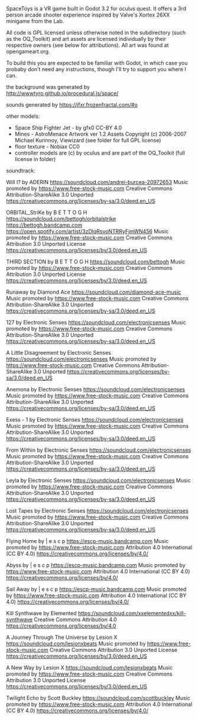 SpaceToys is a VR game built in Godot 3.2 for oculus quest.
It offers a 3rd person arcade shooter experience inspired by 
Valve's Xortex 26XX minigame from the Lab.

All code is GPL licensed unless otherwise noted in the subdirectory 
(such as the OQ_Toolkit) and art assets are licensed individually by 
their respective owners (see below for attributions). All art was found 
at opengameart.org.

To build this you are expected to be familiar with Godot, in which case you
probaby don't need any instructions, though I'll try to support you where 
I can.

the background was generated by http://wwwtyro.github.io/procedural.js/space/

sounds generated by https://jfxr.frozenfractal.com/#o

other models:
* Space Ship Fighter Jet - by gfx0 CC-BY 4.0
* Mines - AstroMenace Artwork ver 1.2 Assets Copyright (c) 2006-2007 Michael Kurinnoy, Viewizard (see folder for full GPL license)
* floor texture - Nobiax CC0
* controller models are (c) by oculus and are part of the OQ_Toolkit (full license in folder)

soundtrack:

Will I? by ADERIN
https://soundcloud.com/andrei-burcea-20972653
Music promoted by https://www.free-stock-music.com
Creative Commons Attribution-ShareAlike 3.0 Unported
https://creativecommons.org/licenses/by-sa/3.0/deed.en_US

ORBITAL_StriKe by B E T T O G H
https://soundcloud.com/bettogh/orbitalstrike
https://bettogh.bandcamp.com 
https://open.spotify.com/artist/3zDlqRsvoNTRRyFjmWN456
Music promoted by https://www.free-stock-music.com
Creative Commons Attribution 3.0 Unported License
https://creativecommons.org/licenses/by/3.0/deed.en_US

THIRD SECTION by B E T T O G H
https://soundcloud.com/bettogh
Music promoted by https://www.free-stock-music.com
Creative Commons Attribution 3.0 Unported License
https://creativecommons.org/licenses/by/3.0/deed.en_US

Runaway by Diamond Ace
https://soundcloud.com/diamond-ace-music
Music promoted by https://www.free-stock-music.com
Creative Commons Attribution-ShareAlike 3.0 Unported
https://creativecommons.org/licenses/by-sa/3.0/deed.en_US

127 by Electronic Senses
https://soundcloud.com/electronicsenses
Music promoted by https://www.free-stock-music.com
Creative Commons Attribution-ShareAlike 3.0 Unported
https://creativecommons.org/licenses/by-sa/3.0/deed.en_US

A Little Disagreement by Electronic Senses
https://soundcloud.com/electronicsenses
Music promoted by https://www.free-stock-music.com
Creative Commons Attribution-ShareAlike 3.0 Unported
https://creativecommons.org/licenses/by-sa/3.0/deed.en_US

Anemona by Electronic Senses
https://soundcloud.com/electronicsenses
Music promoted by https://www.free-stock-music.com
Creative Commons Attribution-ShareAlike 3.0 Unported
https://creativecommons.org/licenses/by-sa/3.0/deed.en_US

Exess - 1 by Electronic Senses
https://soundcloud.com/electronicsenses
Music promoted by https://www.free-stock-music.com
Creative Commons Attribution-ShareAlike 3.0 Unported
https://creativecommons.org/licenses/by-sa/3.0/deed.en_US

From Within by Electronic Senses
https://soundcloud.com/electronicsenses
Music promoted by https://www.free-stock-music.com
Creative Commons Attribution-ShareAlike 3.0 Unported
https://creativecommons.org/licenses/by-sa/3.0/deed.en_US

Leyla by Electronic Senses
https://soundcloud.com/electronicsenses
Music promoted by https://www.free-stock-music.com
Creative Commons Attribution-ShareAlike 3.0 Unported
https://creativecommons.org/licenses/by-sa/3.0/deed.en_US

Lost Tapes by Electronic Senses
https://soundcloud.com/electronicsenses
Music promoted by https://www.free-stock-music.com
Creative Commons Attribution-ShareAlike 3.0 Unported
https://creativecommons.org/licenses/by-sa/3.0/deed.en_US

Flying Home by | e s c p
https://escp-music.bandcamp.com
Music promoted by https://www.free-stock-music.com
Attribution 4.0 International (CC BY 4.0)
https://creativecommons.org/licenses/by/4.0/

Abyss by | e s c p
https://escp-music.bandcamp.com
Music promoted by https://www.free-stock-music.com
Attribution 4.0 International (CC BY 4.0)
https://creativecommons.org/licenses/by/4.0/

Sail Away by | e s c p
https://escp-music.bandcamp.com
Music promoted by https://www.free-stock-music.com
Attribution 4.0 International (CC BY 4.0)
https://creativecommons.org/licenses/by/4.0/

Kill Synthwave by Elemented
https://soundcloud.com/xxelementedxx/kill-synthwave
Creative Commons Attribution 4.0
https://creativecommons.org/licenses/by/4.0

A Journey Through The Universe by Lesion X
https://soundcloud.com/lesionxbeats
Music promoted by https://www.free-stock-music.com
Creative Commons Attribution 3.0 Unported License
https://creativecommons.org/licenses/by/3.0/deed.en_US

A New Way by Lesion X
https://soundcloud.com/lesionxbeats
Music promoted by https://www.free-stock-music.com
Creative Commons Attribution 3.0 Unported License
https://creativecommons.org/licenses/by/3.0/deed.en_US

Twilight Echo by Scott Buckley
https://soundcloud.com/scottbuckley
Music promoted by https://www.free-stock-music.com
Attribution 4.0 International (CC BY 4.0)
https://creativecommons.org/licenses/by/4.0/
